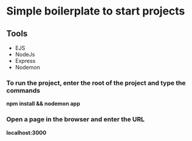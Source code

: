# Simple boilerplate to start projects

## Tools
- EJS
- NodeJs
- Express
- Nodemon

### To run the project, enter the root of the project and type the commands

__npm install && nodemon app__

### Open a page in the browser and enter the URL

__localhost:3000__
